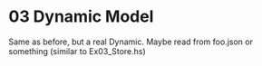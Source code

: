 # 03 Dynamic Model

Same as before, but a real Dynamic. Maybe read from foo.json or something (similar to Ex03_Store.hs)